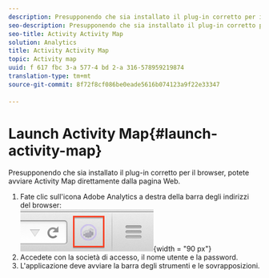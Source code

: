 ```yaml
---
description: Presupponendo che sia installato il plug-in corretto per il browser, potete avviare Activity Map direttamente dalla pagina Web.
seo-description: Presupponendo che sia installato il plug-in corretto per il browser, potete avviare Activity Map direttamente dalla pagina Web.
seo-title: Activity Activity Map
solution: Analytics
title: Activity Activity Map
topic: Activity map
uuid: f 617 fbc 3-a 577-4 bd 2-a 316-578959219874
translation-type: tm+mt
source-git-commit: 8f72f8cf086be0eade5616b074123a9f22e33347

---
```



# Launch Activity Map{#launch-activity-map}

Presupponendo che sia installato il plug-in corretto per il browser, potete avviare Activity Map direttamente dalla pagina Web.

1. Fate clic sull'icona Adobe Analytics a destra della barra degli indirizzi del browser:\
   ![](assets/an_icon.png){width = "90 px"}
1. Accedete con la società di accesso, il nome utente e la password.
1. L'applicazione deve avviare la barra degli strumenti e le sovrapposizioni.

